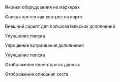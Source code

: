 Иконки оборудования на маркерах

Список хостов как контрол на карте

Внешний скрипт для пользовательских дополнений

Улучшение поиска

Упрощение встраивания дополнения

Улучшение поиска

Отображение инвентарных данных

Отображение описания хоста
